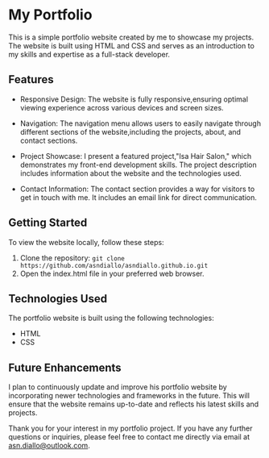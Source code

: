 # My Portfolio

This is a simple portfolio website created by me to showcase my projects. The website is built using HTML and CSS and serves as an introduction to my skills and expertise as a full-stack developer.

## Features

- Responsive Design: The website is fully responsive,ensuring optimal viewing experience across various devices and screen sizes.

- Navigation: The navigation menu allows users to easily navigate through different sections of the website,including the projects, about, and contact sections.

- Project Showcase: I present a featured project,"Isa Hair Salon," which demonstrates my front-end development skills. The project description includes information about the website and the technologies used.

- Contact Information: The contact section provides a way for visitors to get in touch with me. It includes an email link for direct communication.

## Getting Started

To view the website locally, follow these steps:

1. Clone the repository:
   `git clone https://github.com/asndiallo/asndiallo.github.io.git`
2. Open the index.html file in your preferred web browser.

## Technologies Used

The portfolio website is built using the following technologies:

- HTML
- CSS

## Future Enhancements

I plan to continuously update and improve his portfolio website by incorporating newer technologies and frameworks in the future. This will ensure that the website remains up-to-date and reflects his latest skills and projects.

Thank you for your interest in my portfolio project. If you have any further questions or inquiries, please feel free to contact me directly via email at asn.diallo@outlook.com.
